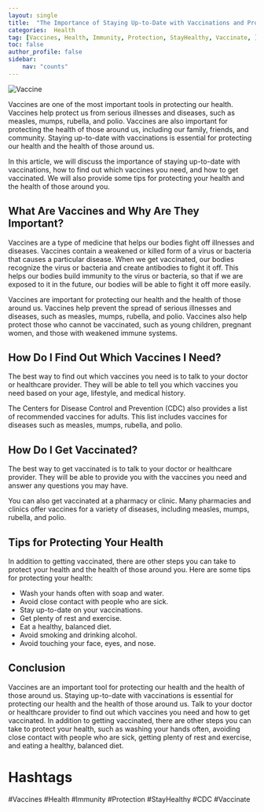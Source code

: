 ```yaml
---
layout: single
title:  "The Importance of Staying Up-to-Date with Vaccinations and Protecting Your Health"
categories:  Health
tag: [Vaccines, Health, Immunity, Protection, StayHealthy, Vaccinate, ]
toc: false
author_profile: false
sidebar:
    nav: "counts"
---
```

    
![Vaccine](https://images.unsplash.com/photo-1517365830460-955ce3ccd263?ixlib=rb-1.2.1&ixid=eyJhcHBfaWQiOjEyMDd9&auto=format&fit=crop&w=1350&q=80)

Vaccines are one of the most important tools in protecting our health. Vaccines help protect us from serious illnesses and diseases, such as measles, mumps, rubella, and polio. Vaccines are also important for protecting the health of those around us, including our family, friends, and community. Staying up-to-date with vaccinations is essential for protecting our health and the health of those around us.

In this article, we will discuss the importance of staying up-to-date with vaccinations, how to find out which vaccines you need, and how to get vaccinated. We will also provide some tips for protecting your health and the health of those around you.

## What Are Vaccines and Why Are They Important?

Vaccines are a type of medicine that helps our bodies fight off illnesses and diseases. Vaccines contain a weakened or killed form of a virus or bacteria that causes a particular disease. When we get vaccinated, our bodies recognize the virus or bacteria and create antibodies to fight it off. This helps our bodies build immunity to the virus or bacteria, so that if we are exposed to it in the future, our bodies will be able to fight it off more easily.

Vaccines are important for protecting our health and the health of those around us. Vaccines help prevent the spread of serious illnesses and diseases, such as measles, mumps, rubella, and polio. Vaccines also help protect those who cannot be vaccinated, such as young children, pregnant women, and those with weakened immune systems.

## How Do I Find Out Which Vaccines I Need?

The best way to find out which vaccines you need is to talk to your doctor or healthcare provider. They will be able to tell you which vaccines you need based on your age, lifestyle, and medical history.

The Centers for Disease Control and Prevention (CDC) also provides a list of recommended vaccines for adults. This list includes vaccines for diseases such as measles, mumps, rubella, and polio.

## How Do I Get Vaccinated?

The best way to get vaccinated is to talk to your doctor or healthcare provider. They will be able to provide you with the vaccines you need and answer any questions you may have.

You can also get vaccinated at a pharmacy or clinic. Many pharmacies and clinics offer vaccines for a variety of diseases, including measles, mumps, rubella, and polio.

## Tips for Protecting Your Health

In addition to getting vaccinated, there are other steps you can take to protect your health and the health of those around you. Here are some tips for protecting your health:

- Wash your hands often with soap and water.
- Avoid close contact with people who are sick.
- Stay up-to-date on your vaccinations.
- Get plenty of rest and exercise.
- Eat a healthy, balanced diet.
- Avoid smoking and drinking alcohol.
- Avoid touching your face, eyes, and nose.

## Conclusion

Vaccines are an important tool for protecting our health and the health of those around us. Staying up-to-date with vaccinations is essential for protecting our health and the health of those around us. Talk to your doctor or healthcare provider to find out which vaccines you need and how to get vaccinated. In addition to getting vaccinated, there are other steps you can take to protect your health, such as washing your hands often, avoiding close contact with people who are sick, getting plenty of rest and exercise, and eating a healthy, balanced diet.

# Hashtags

#Vaccines #Health #Immunity #Protection #StayHealthy #CDC #Vaccinate